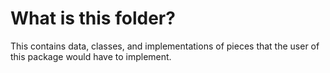 # What is this folder?
This contains data, classes, and implementations of pieces that the user of this package would have to implement.
